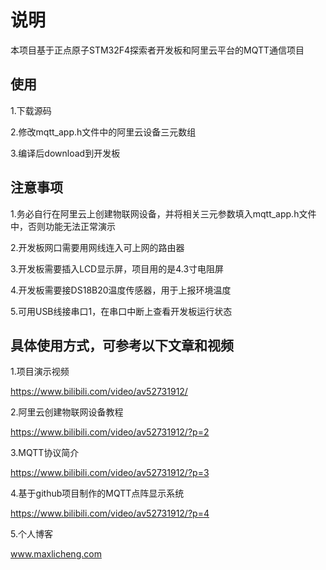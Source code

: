 # 说明

本项目基于正点原子STM32F4探索者开发板和阿里云平台的MQTT通信项目

## 使用
1.下载源码

2.修改mqtt_app.h文件中的阿里云设备三元数组

3.编译后download到开发板

## 注意事项
1.务必自行在阿里云上创建物联网设备，并将相关三元参数填入mqtt_app.h文件中，否则功能无法正常演示

2.开发板网口需要用网线连入可上网的路由器

3.开发板需要插入LCD显示屏，项目用的是4.3寸电阻屏

4.开发板需要接DS18B20温度传感器，用于上报环境温度

5.可用USB线接串口1，在串口中断上查看开发板运行状态

## 具体使用方式，可参考以下文章和视频
1.项目演示视频

https://www.bilibili.com/video/av52731912/

2.阿里云创建物联网设备教程

https://www.bilibili.com/video/av52731912/?p=2

3.MQTT协议简介

https://www.bilibili.com/video/av52731912/?p=3

4.基于github项目制作的MQTT点阵显示系统

https://www.bilibili.com/video/av52731912/?p=4

5.个人博客

www.maxlicheng.com

